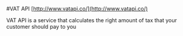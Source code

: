 #VAT API
[http://www.vatapi.co/](http://www.vatapi.co/)

VAT API is a service that calculates the right amount of tax that your customer should pay to you

